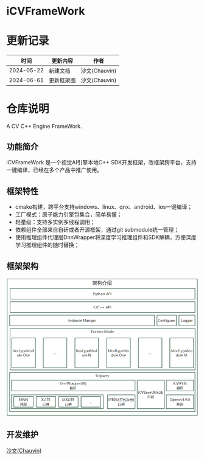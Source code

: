 # iCVFrameWork

# 更新记录
|时间|更新内容|作者|
|---|---|---|
|2024-05-22|新建文档|沙文(Chauvin)|
|2024-06-61|更新框架图|沙文(Chauvin)|

# 仓库说明
A CV C++ Engine FrameWork.

## 功能简介
iCVFrameWork 是一个视觉AI引擎本地C++ SDK开发框架，改框架跨平台，支持一键编译，已经在多个产品中推广使用。

## 框架特性
- cmake构建，跨平台支持windows、linux、qnx、android、ios一键编译；
- 工厂模式：原子能力引擎包集合，简单易懂；
- 轻量级：支持多实例多线程调用；
- 依赖组件全部来自自研或者开源框架，通过git submodule统一管理；
- 使用推理组件代理层DnnWrapper将深度学习推理组件和SDK解耦，方便深度学习推理组件的随时替换；

## 框架架构
![架构图](./docs/imgs/iCVFrameWork.png)

## 开发维护
[沙文(Chauvin)](mailto:shawen@mail.ustc.edu.cn)